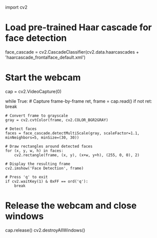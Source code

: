 import cv2

# Load pre-trained Haar cascade for face detection
face_cascade = cv2.CascadeClassifier(cv2.data.haarcascades + 'haarcascade_frontalface_default.xml')

# Start the webcam
cap = cv2.VideoCapture(0)

while True:
    # Capture frame-by-frame
    ret, frame = cap.read()
    if not ret:
        break

    # Convert frame to grayscale
    gray = cv2.cvtColor(frame, cv2.COLOR_BGR2GRAY)

    # Detect faces
    faces = face_cascade.detectMultiScale(gray, scaleFactor=1.1, minNeighbors=5, minSize=(30, 30))

    # Draw rectangles around detected faces
    for (x, y, w, h) in faces:
        cv2.rectangle(frame, (x, y), (x+w, y+h), (255, 0, 0), 2)

    # Display the resulting frame
    cv2.imshow('Face Detection', frame)

    # Press 'q' to exit
    if cv2.waitKey(1) & 0xFF == ord('q'):
        break

# Release the webcam and close windows
cap.release()
cv2.destroyAllWindows()
